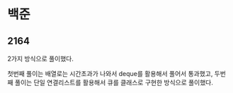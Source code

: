 # 백준

## 2164

2가지 방식으로 풀이했다.

첫번째 풀이는 배열로는 시간초과가 나와서 deque를 활용해서 풀어서 통과했고, 두번째 풀이는 단일 연결리스트를 활용해서 큐를 클래스로 구현한 방식으로 풀이했다.

